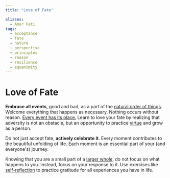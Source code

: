 ```yaml
---
title: "Love of Fate"

aliases:
  - Amor Fati
tags:
  - acceptance
  - fate
  - nature
  - perspective
  - principles
  - reason
  - resilience
  - equanimity
---
```


# Love of Fate

**Embrace all events**, good and bad, as a part of the [natural order of
things](living-accordance-nature.md). Welcome everything that happens as
necessary. Nothing occurs without reason. [Every event has its
place.](interconnectedness.md) Learn to love your fate by realizing that
adversity is not an obstacle, but an opportunity to practice
[virtue](cardinal-virtues.md) and grow as a person.

Do not just accept fate, **actively celebrate it**. Every moment contributes to
the beautiful unfolding of life. Each moment is an essential part of your (and
everyone's) journey.

Knowing that you are a small part of a [larger whole](global-citizenship.md), do
not focus on what happens to you. Instead, focus on your response to it. Use
exercises like [self-reflection](self-reflection.md) to practice gratitude for
all experiences you have in life.
